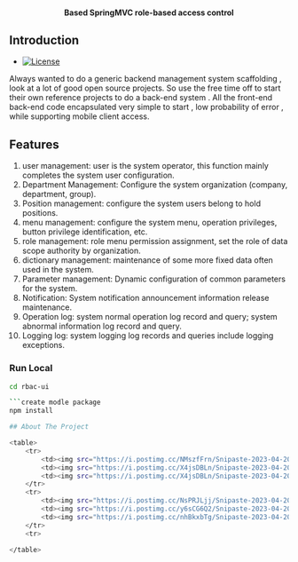 <h4 align="center">Based SpringMVC role-based access control</h4>



## Introduction

- [![License](https://img.shields.io/badge/License-Apache%202.0-blue.svg)](https://opensource.org/licenses/Apache-2.0)

Always wanted to do a generic backend management system scaffolding , look at a lot of good open source projects. 
So use the free time off to start their own reference projects to do a back-end system . 
All the front-end back-end code encapsulated very simple to start , low probability of error , while supporting mobile client access.

## Features

1. user management: user is the system operator, this function mainly completes the system user configuration.
2. Department Management: Configure the system organization (company, department, group).
3. Position management: configure the system users belong to hold positions.
4. menu management: configure the system menu, operation privileges, button privilege identification, etc.
5. role management: role menu permission assignment, set the role of data scope authority by organization.
6. dictionary management: maintenance of some more fixed data often used in the system.
7. Parameter management: Dynamic configuration of common parameters for the system.
8. Notification: System notification announcement information release maintenance.
9. Operation log: system normal operation log record and query; system abnormal information log record and query.
10. Logging log: system logging log records and queries include logging exceptions.

### Run Local
```bash
cd rbac-ui

```create modle package
npm install

## About The Project

<table>
    <tr>
        <td><img src="https://i.postimg.cc/NMszfFrn/Snipaste-2023-04-20-13-49-07.png"/></td>
        <td><img src="https://i.postimg.cc/X4jsDBLn/Snipaste-2023-04-20-13-56-06.png"/></td>
        <td><img src="https://i.postimg.cc/X4jsDBLn/Snipaste-2023-04-20-13-56-06.png"/></td>
    </tr>
    <tr>
        <td><img src="https://i.postimg.cc/NsPRJLjj/Snipaste-2023-04-20-13-56-32.png"/></td>
        <td><img src="https://i.postimg.cc/y6sCG6Q2/Snipaste-2023-04-20-13-57-04.png"/></td>
        <td><img src="https://i.postimg.cc/nhBkxbTg/Snipaste-2023-04-20-14-12-17.png"/></td>
    </tr>
    <tr>

</table>

